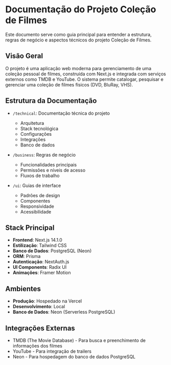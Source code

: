 # Documentação do Projeto Coleção de Filmes

Este documento serve como guia principal para entender a estrutura, regras de negócio e aspectos técnicos do projeto Coleção de Filmes.

## Visão Geral

O projeto é uma aplicação web moderna para gerenciamento de uma coleção pessoal de filmes, construída com Next.js e integrada com serviços externos como TMDB e YouTube. O sistema permite catalogar, pesquisar e gerenciar uma coleção de filmes físicos (DVD, BluRay, VHS).

## Estrutura da Documentação

- `/technical`: Documentação técnica do projeto
  - Arquitetura
  - Stack tecnológica
  - Configurações
  - Integrações
  - Banco de dados
  
- `/business`: Regras de negócio
  - Funcionalidades principais
  - Permissões e níveis de acesso
  - Fluxos de trabalho
  
- `/ui`: Guias de interface
  - Padrões de design
  - Componentes
  - Responsividade
  - Acessibilidade

## Stack Principal

- **Frontend**: Next.js 14.1.0
- **Estilização**: Tailwind CSS
- **Banco de Dados**: PostgreSQL (Neon)
- **ORM**: Prisma
- **Autenticação**: NextAuth.js
- **UI Components**: Radix UI
- **Animações**: Framer Motion

## Ambientes

- **Produção**: Hospedado na Vercel
- **Desenvolvimento**: Local
- **Banco de Dados**: Neon (Serverless PostgreSQL)

## Integrações Externas

- TMDB (The Movie Database) - Para busca e preenchimento de informações dos filmes
- YouTube - Para integração de trailers
- Neon - Para hospedagem do banco de dados PostgreSQL 